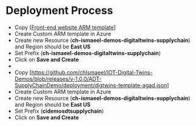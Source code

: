 # Deployment Process

- Copy [[Front-end website ARM template](https://github.com/chIsmaeel/IOT-Digital-Twins-Demos/blob/releases/v-1.0.0/ADT-SupplyChainDemo/deployment/website-template-agad.json)]
- Create Custom ARM template in Azure
- Create new Resource (**ch-ismaeel-demos-digitaltwins-supplychain**) and Region should be **East US**
- Set Prefix (**ch-ismaeel-demos-digitaltwins-supplychain**)
- Click on **Save and Create**
- 
- Copy [https://github.com/chIsmaeel/IOT-Digital-Twins-Demos/blob/releases/v-1.0.0/ADT-SupplyChainDemo/deployment/digtwins-template-agad.json]
- Create Custom ARM template in Azure
- Create new Resource (**ch-ismaeel-demos-digitaltwins-supplychain**) and Region should be **East US**
- Set Prefix (**cidemosdtsupplychain**)
- Click on **Save and Create**
